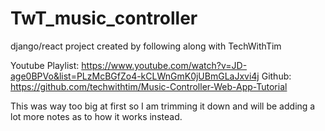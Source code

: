 # TwT_music_controller
django/react project created by following along with TechWithTim

Youtube Playlist: https://www.youtube.com/watch?v=JD-age0BPVo&list=PLzMcBGfZo4-kCLWnGmK0jUBmGLaJxvi4j
Github: https://github.com/techwithtim/Music-Controller-Web-App-Tutorial


This was way too big at first so I am trimming it down and will be adding a lot more notes as to how it works instead.
